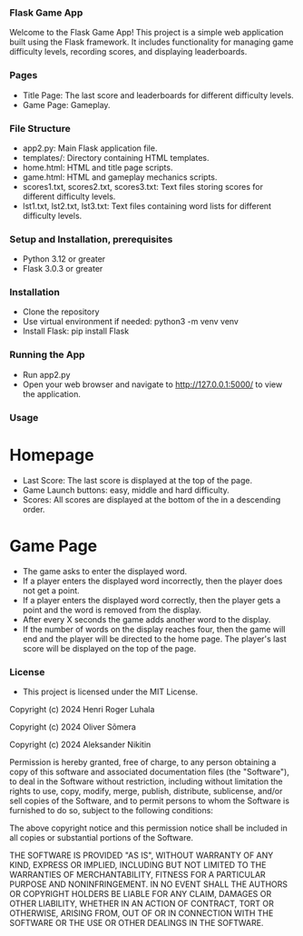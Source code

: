 ### Flask Game App
Welcome to the Flask Game App! This project is a simple web application built using the Flask framework. It includes functionality for managing game difficulty levels, recording scores, and displaying leaderboards.

### Pages
+ Title Page: The last score and leaderboards for different difficulty levels.
+ Game Page: Gameplay.

### File Structure
+ app2.py: Main Flask application file.
+ templates/: Directory containing HTML templates.
+ home.html: HTML and title page scripts.
+ game.html: HTML and gameplay mechanics scripts.
+ scores1.txt, scores2.txt, scores3.txt: Text files storing scores for different difficulty levels.
+ lst1.txt, lst2.txt, lst3.txt: Text files containing word lists for different difficulty levels.

### Setup and Installation, prerequisites
+ Python 3.12 or greater
+ Flask 3.0.3 or greater

### Installation
+ Clone the repository
+ Use virtual environment if needed: python3 -m venv venv
+ Install Flask: pip install Flask

### Running the App
+ Run app2.py
+ Open your web browser and navigate to http://127.0.0.1:5000/ to view the application.

### Usage
# Homepage
+ Last Score: The last score is displayed at the top of the page.
+ Game Launch buttons: easy, middle and hard difficulty.
+ Scores: All scores are displayed at the bottom of the in a descending order.
# Game Page
+ The game asks to enter the displayed word.
+ If a player enters the displayed word incorrectly, then the player does not get a point.
+ If a player enters the displayed word correctly, then the player gets a point and the word is removed from the display.
+ After every X seconds the game adds another word to the display.
+ If the number of words on the display reaches four, then the game will end and the player will be directed to the home page. The player's last score will be displayed on the top of the page.

### License
+ This project is licensed under the MIT License.

Copyright (c) 2024 Henri Roger Luhala

Copyright (c) 2024 Oliver Sõmera

Copyright (c) 2024 Aleksander Nikitin

Permission is hereby granted, free of charge, to any person obtaining a copy of this software and associated documentation files (the "Software"), to deal in the Software without restriction, including without limitation the rights to use, copy, modify, merge, publish, distribute, sublicense, and/or sell copies of the Software, and to permit persons to whom the Software is furnished to do so, subject to the following conditions:

The above copyright notice and this permission notice shall be included in all copies or substantial portions of the Software.

THE SOFTWARE IS PROVIDED "AS IS", WITHOUT WARRANTY OF ANY KIND, EXPRESS OR IMPLIED, INCLUDING BUT NOT LIMITED TO THE WARRANTIES OF MERCHANTABILITY, FITNESS FOR A PARTICULAR PURPOSE AND NONINFRINGEMENT. IN NO EVENT SHALL THE AUTHORS OR COPYRIGHT HOLDERS BE LIABLE FOR ANY CLAIM, DAMAGES OR OTHER LIABILITY, WHETHER IN AN ACTION OF CONTRACT, TORT OR OTHERWISE, ARISING FROM, OUT OF OR IN CONNECTION WITH THE SOFTWARE OR THE USE OR OTHER DEALINGS IN THE SOFTWARE.
